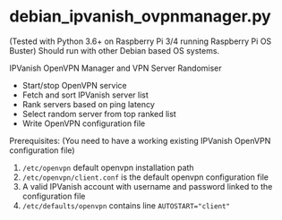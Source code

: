 # debian_ipvanish_ovpnmanager.py
(Tested with Python 3.6+ on Raspberry Pi 3/4 running Raspberry Pi OS Buster)
Should run with other Debian based OS systems.

IPVanish OpenVPN Manager and VPN Server Randomiser
- Start/stop OpenVPN service
- Fetch and sort IPVanish server list
- Rank servers based on ping latency
- Select random server from top ranked list
- Write OpenVPN configuration file

Prerequisites:
(You need to have a working existing IPVanish OpenVPN configuration file)
1. `/etc/openvpn` default openvpn installation path
2. `/etc/openvpn/client.conf` is the default openvpn configuration file
3. A valid IPVanish account with username and password linked to the configuration file
4. `/etc/defaults/openvpn` contains line `AUTOSTART="client"`
